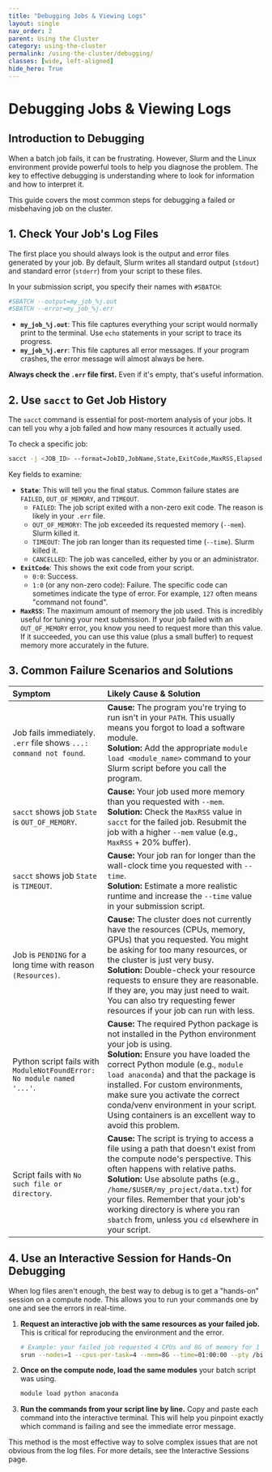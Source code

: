```yaml
---
title: "Debugging Jobs & Viewing Logs"
layout: single
nav_order: 2
parent: Using the Cluster
category: using-the-cluster
permalink: /using-the-cluster/debugging/
classes: [wide, left-aligned]
hide_hero: True
---
```


# Debugging Jobs & Viewing Logs

## Introduction to Debugging

When a batch job fails, it can be frustrating. However, Slurm and the Linux environment provide powerful tools to help you diagnose the problem. The key to effective debugging is understanding where to look for information and how to interpret it.

This guide covers the most common steps for debugging a failed or misbehaving job on the cluster.

## 1. Check Your Job's Log Files

The first place you should always look is the output and error files generated by your job. By default, Slurm writes all standard output (`stdout`) and standard error (`stderr`) from your script to these files.

In your submission script, you specify their names with `#SBATCH`:
```bash
#SBATCH --output=my_job_%j.out
#SBATCH --error=my_job_%j.err
```
- **`my_job_%j.out`**: This file captures everything your script would normally print to the terminal. Use `echo` statements in your script to trace its progress.
- **`my_job_%j.err`**: This file captures all error messages. If your program crashes, the error message will almost always be here.

**Always check the `.err` file first.** Even if it's empty, that's useful information.

## 2. Use `sacct` to Get Job History

The `sacct` command is essential for post-mortem analysis of your jobs. It can tell you why a job failed and how many resources it actually used.

To check a specific job:
```bash
sacct -j <JOB_ID> --format=JobID,JobName,State,ExitCode,MaxRSS,Elapsed
```

Key fields to examine:
- **`State`**: This will tell you the final status. Common failure states are `FAILED`, `OUT_OF_MEMORY`, and `TIMEOUT`.
    - `FAILED`: The job script exited with a non-zero exit code. The reason is likely in your `.err` file.
    - `OUT_OF_MEMORY`: The job exceeded its requested memory (`--mem`). Slurm killed it.
    - `TIMEOUT`: The job ran longer than its requested time (`--time`). Slurm killed it.
    - `CANCELLED`: The job was cancelled, either by you or an administrator.
- **`ExitCode`**: This shows the exit code from your script.
    - `0:0`: Success.
    - `1:0` (or any non-zero code): Failure. The specific code can sometimes indicate the type of error. For example, `127` often means "command not found".
- **`MaxRSS`**: The maximum amount of memory the job used. This is incredibly useful for tuning your next submission. If your job failed with an `OUT_OF_MEMORY` error, you know you need to request more than this value. If it succeeded, you can use this value (plus a small buffer) to request memory more accurately in the future.

## 3. Common Failure Scenarios and Solutions

| Symptom | Likely Cause & Solution |
|:---|:---|
| Job fails immediately. `.err` file shows `...: command not found`. | **Cause:** The program you're trying to run isn't in your `PATH`. This usually means you forgot to load a software module.<br>**Solution:** Add the appropriate `module load <module_name>` command to your Slurm script before you call the program. |
| `sacct` shows job `State` is `OUT_OF_MEMORY`. | **Cause:** Your job used more memory than you requested with `--mem`.<br>**Solution:** Check the `MaxRSS` value in `sacct` for the failed job. Resubmit the job with a higher `--mem` value (e.g., `MaxRSS` + 20% buffer). |
| `sacct` shows job `State` is `TIMEOUT`. | **Cause:** Your job ran for longer than the wall-clock time you requested with `--time`.<br>**Solution:** Estimate a more realistic runtime and increase the `--time` value in your submission script. |
| Job is `PENDING` for a long time with reason `(Resources)`. | **Cause:** The cluster does not currently have the resources (CPUs, memory, GPUs) that you requested. You might be asking for too many resources, or the cluster is just very busy.<br>**Solution:** Double-check your resource requests to ensure they are reasonable. If they are, you may just need to wait. You can also try requesting fewer resources if your job can run with less. |
| Python script fails with `ModuleNotFoundError: No module named '...'`. | **Cause:** The required Python package is not installed in the Python environment your job is using.<br>**Solution:** Ensure you have loaded the correct Python module (e.g., `module load anaconda`) and that the package is installed. For custom environments, make sure you activate the correct conda/venv environment in your script. Using containers is an excellent way to avoid this problem. |
| Script fails with `No such file or directory`. | **Cause:** The script is trying to access a file using a path that doesn't exist from the compute node's perspective. This often happens with relative paths.<br>**Solution:** Use absolute paths (e.g., `/home/$USER/my_project/data.txt`) for your files. Remember that your job's working directory is where you ran `sbatch` from, unless you `cd` elsewhere in your script. |

## 4. Use an Interactive Session for Hands-On Debugging

When log files aren't enough, the best way to debug is to get a "hands-on" session on a compute node. This allows you to run your commands one by one and see the errors in real-time.

1.  **Request an interactive job with the same resources as your failed job.** This is critical for reproducing the environment and the error.
    ```bash
    # Example: your failed job requested 4 CPUs and 8G of memory for 1 hour
    srun --nodes=1 --cpus-per-task=4 --mem=8G --time=01:00:00 --pty /bin/bash
    ```

2.  **Once on the compute node, load the same modules** your batch script was using.
    ```bash
    module load python anaconda
    ```

3.  **Run the commands from your script line by line.** Copy and paste each command into the interactive terminal. This will help you pinpoint exactly which command is failing and see the immediate error message.

This method is the most effective way to solve complex issues that are not obvious from the log files. For more details, see the Interactive Sessions page.
